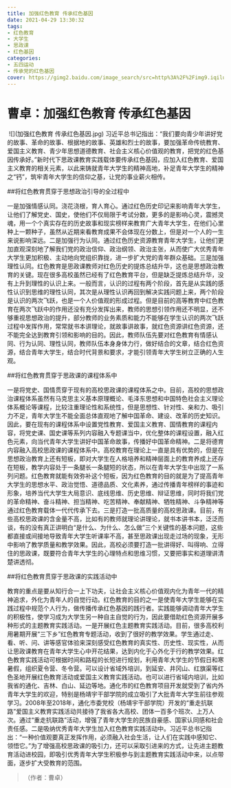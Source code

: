 ```yaml
---
title: 加强红色教育 传承红色基因
date: 2021-04-29 13:30:32
tags:
- 红色教育
- 大学生
- 思政课
- 红色基因
categories:
- 五四运动
- 传承党的红色基因
cover: https://gimg2.baidu.com/image_search/src=http%3A%2F%2Fimg9.iqilu.com%2Fwx%2F2018%2F04%2F05%2F013035ainf2kj5v4z0.jpg&refer=http%3A%2F%2Fimg9.iqilu.com&app=2002&size=f9999,10000&q=a80&n=0&g=0n&fmt=jpeg?sec=1623248553&t=510cc04f9786abcc08bc59cf71f1076b
---
```


# 曹卓：加强红色教育 传承红色基因

​		![](加强红色教育 传承红色基因.jpg)
		习近平总书记指出：“我们要向青少年讲好党的故事、革命的故事、根据地的故事、英雄和烈士的故事，要加强革命传统教育、爱国主义教育、青少年思想道德教育、社会主义核心价值观的教育，把党的红色基因传承好。”新时代下思政课教育实践载体要传承红色基因，应加入红色教育、爱国主义教育的相关元素，以此来铸就青年大学生的精神高地，补足青年大学生的精神之“钙”，筑牢青年大学生的信仰之基，让党的事业薪火相传。

##将红色教育贯穿于思想政治引导的全过程中

一是加强情感认同。浇花浇根，育人育心。通过红色历史印记来影响青年大学生，让他们了解党史、国史，使他们不仅局限于考试分数，更多的是影响心灵，震撼灵魂，用一个个真实存在的历史故事和现实榜样来教育广大青年大学生，在他们心里种上一颗种子，虽然从近期来看教育成果不会体现在分数上，但是对一个人的一生来说影响深远。二是加强行为认同。通过红色历史资源教育青年大学生，让他们更加直观深刻地了解我们党的政治信仰、政治纲领、政治主张，从而使广大优秀青年大学生更加积极、主动地向党组织靠拢，进一步扩大党的青年群众基础。三是加强理性认同。红色教育是思政课教师对红色历史的提炼总结升华，这也是思想政治教育的关键。现在很多高校虽然已经有了红色教育平台，但是缺乏提炼总结升华，没有上升到理性的认识上来。一般而言，认识的过程有两个阶段，首先是从实践的感性认识到思维的理性认同，其次是从理性认识再回到解决实践问题上来，两个阶段是认识的两次飞跃，也是一个人价值观的形成过程。但是目前的高等教育中红色教育在两次飞跃中的作用还没有充分发挥出来，教师的思想引领作用还不明显，还不够重视思想政治的提升，部分教师的业务素质和能力不能够在学生认识的两次飞跃过程中发挥作用，常常就书本讲理论，就故事讲故事，就红色资源讲红色资源，还不能完全达到教育引领和影响的目的。因此，教师队伍先要对红色教育有情感认同、行为认同、理性认同，教师队伍本身身体力行，做好结合的文章，结合红色资源，结合青年大学生，结合时代背景和要求，才能引领青年大学生树立正确的人生观。

##将红色教育贯穿于思政课的课程体系中

一是将党史、国情贯穿于现有的高校思政课的课程体系之中。目前，高校的思想政治课程体系虽然有马克思主义基本原理概论、毛泽东思想和中国特色社会主义理论体系概论等课程，比较注重理论性和系统性，但是思想性、针对性、亲和力、吸引力不足，青年大学生不能全面总体直观地了解中国革命、建设、改革的历史知识。因此，要在现有的课程体系中设置党性教育、爱国主义教育、国情教育的课程内容，将党史课、国史课等系列内容融入专题课当中，优化整体的课程设置，融入红色元素，向当代青年大学生讲好中国革命故事，传播好中国革命精神。二是将德育内容融入高校思政课的课程体系中。高校教育在理论上一直是具有优势的，但是在思想政治教育上还有短板，即对大学生在人格培养和精神层面上的教育养成上还存在短板，教学内容处于一条腿长一条腿短的状态，所以在青年大学生中出现了一系列问题。红色教育就能有效弥补这个短板，因为红色教育的目的就是为了提高青年大学生的思想水平、政治觉悟、道德品质、文化素养，通过传播青年榜样的事迹和形象，培养当代大学生大局意识、底线思维、历史思维、辩证思维，同时将我们党的革命精神、奋斗精神、担当精神、吃苦精神、奉献精神、牺牲精神、斗争精神等通过红色教育载体一代代传承下去。三是打造一批高质量的高校思政课。目前，有些高校思政课的含金量不高，比如有的教师就理论讲理论，就书本讲书本，泛泛而谈，有的没有真正讲明白“是什么、为什么、怎么做”三个关键性的基本问题，这些都直接或间接地导致青年大学生听课率不高，甚至思政课出现走过场的现象，无形中影响了教学质量和教学效果。因此，高校必须要打造一批讲得好、叫得响、立得住的思政课，既要符合青年大学生的心理特点和思维习惯，又要把事实和道理讲清楚讲透彻。

##将红色教育贯穿于思政课的实践活动中

教育的重点是要从知行合一上下功夫，让社会主义核心价值观内化为青年一代的精神追求，外化为青年人的自觉行动。红色教育的目的之一是使青年大学生能够在实践过程中规范个人行为，做传播传承红色基因的践行者。实践能够调动青年大学生的积极性，使学习成为大学生另一种自主自觉的行为，因此要借助红色资源开展多种形式的主题教育实践活动。一是开展红色主题教育实践活动。目前，很多高校利用暑期开展“三下乡”红色教育专题活动，收到了很好的教学效果。学生通过走、看、听、问、讲等感官体验来深刻感受红色教育的真实性、历史性、现实性，从而让思政课教育在青年大学生心中开花结果，达到内化于心外化于行的教学效果。红色教育实践活动可根据时间和路程的长短进行规划，利用青年大学生的节假日和寒暑假，组织夏令营、冬令营。可以设计省域外培训，到延安、井冈山、红旗渠等红色圣地开展红色教育活动或爱国主义教育实践活动。也可以进行省域内培训，比如我省的通化、吉林、白山、延边等地。通化市的红色教育项目开发就受到了省内外青年大学生的欢迎，特别是杨靖宇干部学院的成立吸引了大批青年大学生前往参观学习。2008年至2018年，通化市委党校（杨靖宇干部学院）开发的“重走抗联路”爱国主义教育实践活动共接待了我省各大高校、团体一百多个班次、上万人次。通过“重走抗联路”活动，增强了青年大学生的民族自豪感、国家认同感和社会责任感。二是吸纳优秀青年大学生加入红色教育实践活动中。习近平总书记指出：“一种价值观要真正发挥作用，必须融入社会生活，让人们在实践中感知它、领悟它。”为了增强高校思政课的吸引力，还可以采取引进来的方式，让先进主题教育活动进校园，即吸引优秀青年大学生积极参与到主题教育实践活动中来，以点带面，逐步扩大受教育的范围。

> （作者：曹卓）